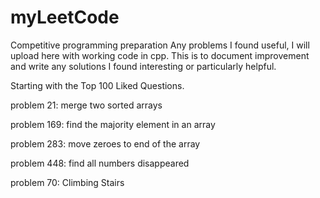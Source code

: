 # myLeetCode
Competitive programming preparation 
Any problems I found useful, I will upload here with working code in cpp. 
This is to document improvement and write any solutions I found interesting or particularly helpful. 

Starting with the Top 100 Liked Questions. 


problem 21: merge two sorted arrays

problem 169: find the majority element in an array

problem 283: move zeroes to end of the array 

problem 448: find all numbers disappeared

problem 70: Climbing Stairs 
